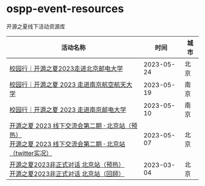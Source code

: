# ospp-event-resources
开源之夏线下活动资源库

| 活动名称 | 时间 | 城市 |
|---|---|---|
| [校园行｜开源之夏2023走进北京邮电大学](https://mp.weixin.qq.com/s/_meDFEF-4TsFux5qaTMjRQ) | 2023-05-24 | 北京 |
| [校园行｜开源之夏 2023 走进南京航空航天大学](https://mp.weixin.qq.com/s/thbNrmGYlXDh9w7eAgALzA) | 2023-05-19 | 南京 |
| [校园行｜开源之夏 2023 走进南京邮电大学](https://mp.weixin.qq.com/s/XuwxduQxFFAIlo8DmJ6sKw) | 2023-05-10 | 南京 |
| [开源之夏 2023 线下交流会第二期 · 北京站（预热）](https://mp.weixin.qq.com/s/SUkk1NNojLrjURmrcrvtWQ)<br />[开源之夏 2023 线下交流会第二期 · 北京站（twitter实况）](https://twitter.com/0kKL7jN4t57kiR6/status/1655075811756523526) | 2023-05-07 | 北京 |
| [开源之夏2023非正式对话 北京站（预热）](https://mp.weixin.qq.com/s/HdyfbyiWkkXlFXuceKX9YA)<br />[开源之夏2023非正式对话 北京站（回顾）](https://mp.weixin.qq.com/s/6R9qnRkfLsiJNYMMHe_x3w) | 2023-03-04 | 北京 |
